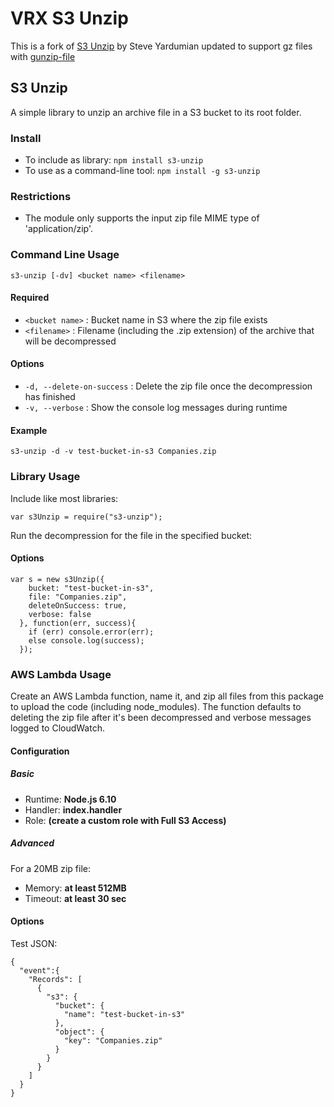 # VRX S3 Unzip

This is a fork of [S3 Unzip](https://bitbucket.org/copperhill/s3-unzip.git) by Steve Yardumian updated to support gz files with [gunzip-file](https://github.com/tyxla/gunzip-file)

## S3 Unzip ##

A simple library to unzip an archive file in a S3 bucket to its root folder.

### Install ###

- To include as library: `npm install s3-unzip`
- To use as a command-line tool: `npm install -g s3-unzip`

### Restrictions ###

- The module only supports the input zip file MIME type of 'application/zip'.

### Command Line Usage ###

`s3-unzip [-dv] <bucket name> <filename>`

#### Required ####

- `<bucket name>` : Bucket name in S3 where the zip file exists
- `<filename>` : Filename (including the .zip extension) of the archive that will be decompressed

#### Options ####

- `-d, --delete-on-success` : Delete the zip file once the decompression has finished
- `-v, --verbose` : Show the console log messages during runtime

#### Example ####

`s3-unzip -d -v test-bucket-in-s3 Companies.zip`

### Library Usage ###

Include like most libraries:

`var s3Unzip = require("s3-unzip");`

Run the decompression for the file in the specified bucket:

#### Options ####

~~~~
var s = new s3Unzip({
    bucket: "test-bucket-in-s3",
    file: "Companies.zip",
    deleteOnSuccess: true,
    verbose: false
  }, function(err, success){
    if (err) console.error(err);
    else console.log(success);
  });
~~~~

### AWS Lambda Usage ###

Create an AWS Lambda function, name it, and zip all files from this package to upload the code (including node_modules). The function defaults to deleting the zip file after it's been decompressed and verbose messages logged to CloudWatch.

#### Configuration ####

##### Basic #####
- Runtime: **Node.js 6.10**
- Handler: **index.handler**
- Role: **(create a custom role with Full S3 Access)**

##### Advanced #####

For a 20MB zip file:
- Memory: **at least 512MB**
- Timeout: **at least 30 sec**

#### Options ####

Test JSON:
~~~~
{
  "event":{
    "Records": [
      {
        "s3": {
          "bucket": {
            "name": "test-bucket-in-s3"
          },
          "object": {
            "key": "Companies.zip"
          }
        }
      }
    ]
  }
}
~~~~
